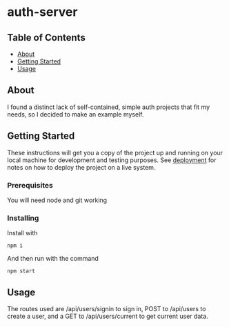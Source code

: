 # auth-server

## Table of Contents

- [About](#about)
- [Getting Started](#getting_started)
- [Usage](#usage)

## About <a name = "about"></a>

I found a distinct lack of self-contained, simple auth projects that fit my needs, so I decided to make an example myself.

## Getting Started <a name = "getting_started"></a>

These instructions will get you a copy of the project up and running on your local machine for development and testing purposes. See [deployment](#deployment) for notes on how to deploy the project on a live system.

### Prerequisites

You will need node and git working

### Installing

Install with

```
npm i
```

And then run with the command

```
npm start
```


## Usage <a name = "usage"></a>

The routes used are /api/users/signin to sign in, POST to /api/users to create a user, and a GET to /api/users/current to get current user data.